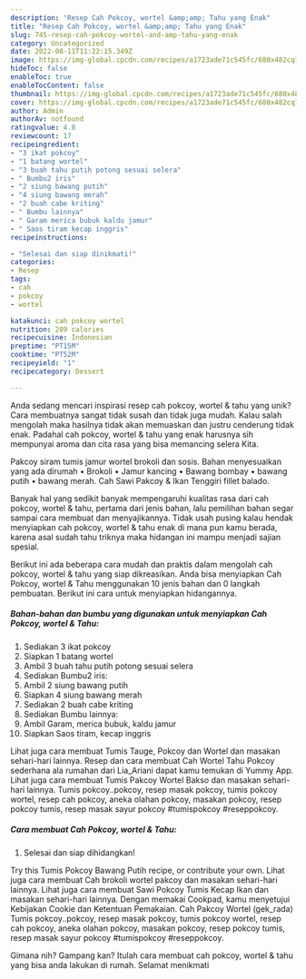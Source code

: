 ```yaml
---
description: "Resep Cah Pokcoy, wortel &amp;amp; Tahu yang Enak"
title: "Resep Cah Pokcoy, wortel &amp;amp; Tahu yang Enak"
slug: 745-resep-cah-pokcoy-wortel-and-amp-tahu-yang-enak
category: Uncategorized
date: 2022-08-11T11:22:15.349Z
image: https://img-global.cpcdn.com/recipes/a1723ade71c545fc/680x482cq70/cah-pokcoy-wortel-tahu-foto-resep-utama.jpg
hideToc: false
enableToc: true
enableTocContent: false
thumbnail: https://img-global.cpcdn.com/recipes/a1723ade71c545fc/680x482cq70/cah-pokcoy-wortel-tahu-foto-resep-utama.jpg
cover: https://img-global.cpcdn.com/recipes/a1723ade71c545fc/680x482cq70/cah-pokcoy-wortel-tahu-foto-resep-utama.jpg
author: Admin
authorAv: notfound
ratingvalue: 4.8
reviewcount: 17
recipeingredient:
- "3 ikat pokcoy"
- "1 batang wortel"
- "3 buah tahu putih potong sesuai selera"
- " Bumbu2 iris"
- "2 siung bawang putih"
- "4 siung bawang merah"
- "2 buah cabe kriting"
- " Bumbu lainnya"
- " Garam merica bubuk kaldu jamur"
- " Saos tiram kecap inggris"
recipeinstructions:

- "Selesai dan siap dinikmati!"
categories:
- Resep
tags:
- cah
- pokcoy
- wortel

katakunci: cah pokcoy wortel 
nutrition: 289 calories
recipecuisine: Indonesian
preptime: "PT15M"
cooktime: "PT52M"
recipeyield: "1"
recipecategory: Dessert

---
```





Anda sedang mencari inspirasi resep cah pokcoy, wortel &amp; tahu yang unik? Cara membuatnya sangat tidak susah dan tidak juga mudah. Kalau salah mengolah maka hasilnya tidak akan memuaskan dan justru cenderung tidak enak. Padahal cah pokcoy, wortel &amp; tahu yang enak harusnya sih mempunyai aroma dan cita rasa yang bisa memancing selera Kita.





Pakcoy siram tumis jamur wortel brokoli dan sosis. Bahan menyesuaikan yang ada dirumah • Brokoli • Jamur kancing • Bawang bombay • bawang putih • bawang merah. Cah Sawi Pakcoy &amp; Ikan Tenggiri fillet balado.

Banyak hal yang sedikit banyak mempengaruhi kualitas rasa dari cah pokcoy, wortel &amp; tahu, pertama dari jenis bahan, lalu pemilihan bahan segar sampai cara membuat dan menyajikannya. Tidak usah pusing kalau hendak menyiapkan cah pokcoy, wortel &amp; tahu enak di mana pun kamu berada, karena asal sudah tahu triknya maka hidangan ini mampu menjadi sajian spesial.






Berikut ini ada beberapa cara mudah dan praktis dalam mengolah cah pokcoy, wortel &amp; tahu yang siap dikreasikan. Anda bisa menyiapkan Cah Pokcoy, wortel &amp; Tahu menggunakan 10 jenis bahan dan 0 langkah pembuatan. Berikut ini cara untuk menyiapkan hidangannya.

<!--inarticleads1-->

##### Bahan-bahan dan bumbu yang digunakan untuk menyiapkan Cah Pokcoy, wortel &amp; Tahu:

1. Sediakan 3 ikat pokcoy
1. Siapkan 1 batang wortel
1. Ambil 3 buah tahu putih potong sesuai selera
1. Sediakan  Bumbu2 iris:
1. Ambil 2 siung bawang putih
1. Siapkan 4 siung bawang merah
1. Sediakan 2 buah cabe kriting
1. Sediakan  Bumbu lainnya:
1. Ambil  Garam, merica bubuk, kaldu jamur
1. Siapkan  Saos tiram, kecap inggris


Lihat juga cara membuat Tumis Tauge, Pokcoy dan Wortel dan masakan sehari-hari lainnya. Resep dan cara membuat Cah Wortel Tahu Pokcoy sederhana ala rumahan dari Lia_Ariani dapat kamu temukan di Yummy App. Lihat juga cara membuat Tumis Pakcoy Wortel Bakso dan masakan sehari-hari lainnya. Tumis pokcoy..pokcoy, resep masak pokcoy, tumis pokcoy wortel, resep cah pokcoy, aneka olahan pokcoy, masakan pokcoy, resep pokcoy tumis, resep masak sayur pokcoy #tumispokcoy #reseppokcoy. 

<!--inarticleads2-->

##### Cara membuat Cah Pokcoy, wortel &amp; Tahu:


1. Selesai dan siap dihidangkan!

Try this Tumis Pokcoy Bawang Putih recipe, or contribute your own. Lihat juga cara membuat Cah brokoli wortel pakcoy dan masakan sehari-hari lainnya. Lihat juga cara membuat Sawi Pokcoy Tumis Kecap Ikan dan masakan sehari-hari lainnya. Dengan memakai Cookpad, kamu menyetujui Kebijakan Cookie dan Ketentuan Pemakaian. Cah Pakcoy Wortel (gek_rada) Tumis pokcoy..pokcoy, resep masak pokcoy, tumis pokcoy wortel, resep cah pokcoy, aneka olahan pokcoy, masakan pokcoy, resep pokcoy tumis, resep masak sayur pokcoy #tumispokcoy #reseppokcoy. 

Gimana nih? Gampang kan? Itulah cara membuat cah pokcoy, wortel &amp; tahu yang bisa anda lakukan di rumah. Selamat menikmati
